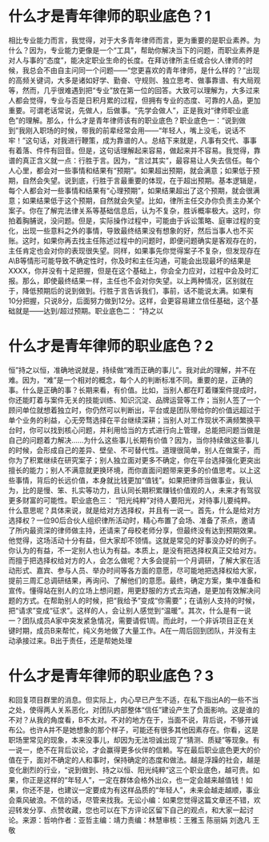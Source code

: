 # 什么才是青年律师的职业底色？1

相比专业能力而言，我觉得，对于大多青年律师而言，更为重要的是职业素养。为什么？因为，专业能力更像是一个“工具”，帮助你解决当下的问题，而职业素养是对人与事的“态度”，能决定职业生命的长度。在拜访律所主任或合伙人律师的时候，我总会不由自主问同一个问题——“您更喜欢的青年律师，是什么样的？”出现的高频关键词，大多是诸如好学、勤奋、守规则、独立思考、做事靠谱、有大局观等，然而，几乎很难遇到把“专业”放在第一位的回答。大致可以理解为，大多过来人都会觉得，专业与否是日积月累的过程，但拥有专业的态度、可靠的人品，更加重要。可谓老话常说，先做人，后做事。“先学会做人”，正是我对“律师职业底色”的理解。那么，什么才是青年律师该有的职业底色？职业底色一：“说到做到”我刚入职场的时候，带我的前辈经常会用——“年轻人，嘴上没毛，说话不牢！”这句话，对我进行鞭策，成为靠谱的人。总结下来就是，凡事有交代、事事有着落、件件有回音。但是，这句话理解起来容易，做起来并不容易。我觉得，靠谱的真正含义就一点：行胜于言。因为，“言过其实”，最容易让人失去信任。每个人心里，都会对一些事情和结果有“预期”。如果超出预期，就会满意；如果低于预期，自然会失望。说到底，行胜于言最重要的体现，在于超出预期。基本逻辑是，每个人都会对一些事情和结果有“心理预期”，如果结果超出了这个预期，就会很满意；如果结果低于这个预期，自然就会失望。比如，律所主任交办你负责主办某个案子。你在了解完法律关系等基础信息后，认为不复杂，胜诉概率极大。这时，你拍着胸脯说，没问题。但是，实际操作过程中，可能由于诉讼策略、庭审过程的变化，出现一些意料之外的事情，导致最终结果没有想象的好，然后当事人也不买账。这时，如果你再去找主任陈述过程中的问题时，即便问题确实是客观存在的，主任肯定也会对你的表现很失望。同样，如果事先你觉得案子不复杂，但发现存在A\B等情形可能导致不确定性时，你及时和主任沟通，可能会出现最坏的结果是XXXX，你并没有十足把握，但是在这个基础上，你会全力应对，过程中会及时汇报。那么，即使最终结果一样，主任也不会对你失望。以上两种情况，区别就在于，降低预期后的说到做到。行胜于言告诉我们，事前，话不能说太满。如果有10分把握，只说8分，后面努力做到12分。这样，会更容易建立信任基础，这个基础就是——达到/超过预期。职业底色二： “持之以

# 什么才是青年律师的职业底色？2

恒”持之以恒，准确地说就是，持续做“难而正确的事儿”。我对此的理解，并不在难。因为，“难”是一个相对的概念，每个人的判断标准不同。重要的是，正确的事。什么是正确的事？长期来看，有价值。比如，当别人都在盯着赚案件提成时，你还能盯着与案件无关的技能训练、知识沉淀、品牌运营等工作；当别人签了一个顾问单位就想着独立时，你仍然可以判断出，平台或是团队带给你的价值远超过于单个业务的利益，心无旁骛选择在平台继续深耕；当别人对工作现状不满频繁换平台时，你可以找到核心问题，并利用恰当的方式进行向上管理，总能把问题当做是自己的问题着力解决......为什么这些事儿长期有价值？因为，当你持续做这些事儿的时候，会形成自己的差异、壁垒、不可替代性。道理很简单，别人在做案子，而你为了积累继续在研究案子；别人独立面对更多不确定，你在平台选择强化更突出擅长的能力；别人不满意就更换环境，而你直面问题带来更多的价值思考。以上这些事情，背后的长远价值，本身就比钱更加“值钱”。如果把律师当做事业，我认为，比的是慢、笨、扎实等功力，且认同长期积累赚钱价值观的人，未来才有驾驭更多财富的可能性。职业底色三： “阳光纯粹”对待人要阳光，对待事儿要纯粹。什么意思呢？具体来说，就是给对方选择权，并且有一说一。首先，什么是给对方选择权？一位90后合伙人组织律所活动时，精心布置了会场、准备了茶点，邀请了所内最资深的律师做主持，还请来了母校老师分享，但最终没有达到预期效果。他觉得，这场活动十分有益，但大家却不领情。这就是常见的好事没办好的例子。你认为的有益，不一定别人也认为有益。本质上，是没有把选择权真正交给对方。而擅于把选择权给对方的人，会怎么做呢？大多会提前一个月调研，了解大家在活动形式、嘉宾、参与人员、举办时间等各方面的意愿，尽可能地把选择权给大家，提前三周汇总调研结果，再询问、了解他们的意愿。最终，确定方案，集中准备和宣传。懂得站在别人的立场上想问题，用更舒服的方式去沟通，是更加有效解决问题的方式。在帮助别人的时候，把“我给予”变成“你需要”；在请别人支持的时候，把“请求”变成“征求”。这样的人，会让别人感觉到“温暖”。其次，什么是有一说一？团队成员A家中突发紧急情况，需要请假1周。而此时，一个非诉项目正在关键时期，成员B来帮忙，纯义务地做了大量工作。A在一周后回到团队，并没有主动承接过来。B出于责任，还是帮她处理

# 什么才是青年律师的职业底色？3

和回复项目群里的消息。但实际上，内心早已产生不适，在私下指出A的一些不当之处，使得两人关系恶化，对团队内部整体“信任”建设产生了负面影响。这是谁的不对？从我的角度看，B不太对。不对的地方在于，当面不说，背后说，不够开诚布公。也许A并不是她想象的那个样子，可能还有很多其他因素存在。你看，这是职场里常见的现象，本来没事儿，却因为无法坦诚出现了“猜测、质疑”等现象。有一说一，绝不在背后议论，才会赢得更多伙伴的信赖。写在最后职业底色更大的价值在于，面对不确定的人和事时，保持确定的态度和做法。越是浮躁的社会，越是变化剧烈的行业，“说到做到、持之以恒、阳光纯粹”这三个职业底色，越可贵。如果，你正是这样的“年轻人”，一定在群体会格外出众，也一定会越来越值钱！如果，你还不是，也建议一定要成为有这样品质的“年轻人”，未来会越走越顺，事业会乘风破浪。不信的话，尽管来找我。无讼小编：如果您觉得这篇文章还不错，欢迎转发分享、点赞收藏，您也可以在下方评论区留下自己的观点，和大家一起讨论。来源：哲响作者：亚哲主编：靖力责编：林慧审核：王雅玉 陈丽娟 刘逸凡 王敬 


